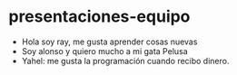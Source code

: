 # presentaciones-equipo
- Hola soy ray, me gusta aprender cosas nuevas
- Soy alonso y quiero mucho a mi gata Pelusa
- Yahel: me gusta la programación cuando recibo dinero.